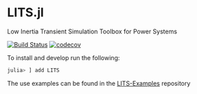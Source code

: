 # LITS.jl
Low Inertia Transient Simulation Toolbox for Power Systems

[![Build Status](https://travis-ci.com/Energy-MAC/LITS.jl.svg?branch=master)](https://travis-ci.com/Energy-MAC/LITS.jl)
[![codecov](https://codecov.io/gh/Energy-MAC/LITS.jl/branch/master/graph/badge.svg)](https://codecov.io/gh/Energy-MAC/LITS.jl)

To install and develop run the following:

```Julia
julia> ] add LITS
```

The use examples can be found in the [LITS-Examples](https://github.com/Energy-MAC/LITS-Examples) repository
